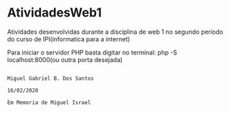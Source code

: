 # AtividadesWeb1
Atividades desenvolvidas durante a disciplina de web 1 no segundo período do curso de IPI(informatica para a internet)

Para iniciar o servidor PHP basta digitar no terminal: php -S localhost:8000(ou outra porta desejada)

                                                                            Miguel Gabriel B. Dos Santos
                                                                            16/02/2020
                                                                            Em Memoria de Miguel Israel
